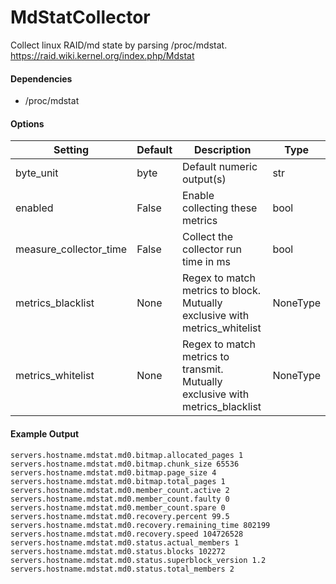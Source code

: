 <!--This file was generated from the python source
Please edit the source to make changes
-->
MdStatCollector
=====

Collect linux RAID/md state by parsing /proc/mdstat.
https://raid.wiki.kernel.org/index.php/Mdstat

#### Dependencies

 * /proc/mdstat


#### Options

Setting | Default | Description | Type
--------|---------|-------------|-----
byte_unit | byte | Default numeric output(s) | str
enabled | False | Enable collecting these metrics | bool
measure_collector_time | False | Collect the collector run time in ms | bool
metrics_blacklist | None | Regex to match metrics to block. Mutually exclusive with metrics_whitelist | NoneType
metrics_whitelist | None | Regex to match metrics to transmit. Mutually exclusive with metrics_blacklist | NoneType

#### Example Output

```
servers.hostname.mdstat.md0.bitmap.allocated_pages 1
servers.hostname.mdstat.md0.bitmap.chunk_size 65536
servers.hostname.mdstat.md0.bitmap.page_size 4
servers.hostname.mdstat.md0.bitmap.total_pages 1
servers.hostname.mdstat.md0.member_count.active 2
servers.hostname.mdstat.md0.member_count.faulty 0
servers.hostname.mdstat.md0.member_count.spare 0
servers.hostname.mdstat.md0.recovery.percent 99.5
servers.hostname.mdstat.md0.recovery.remaining_time 802199
servers.hostname.mdstat.md0.recovery.speed 104726528
servers.hostname.mdstat.md0.status.actual_members 1
servers.hostname.mdstat.md0.status.blocks 102272
servers.hostname.mdstat.md0.status.superblock_version 1.2
servers.hostname.mdstat.md0.status.total_members 2
```
